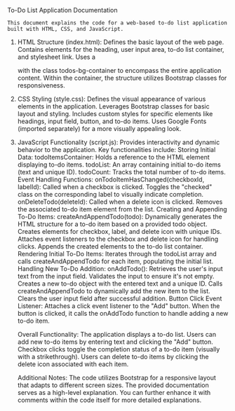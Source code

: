 To-Do List Application Documentation

    This document explains the code for a web-based to-do list application built with HTML, CSS, and JavaScript.

1. HTML Structure (index.html):
    Defines the basic layout of the web page.
    Contains elements for the heading, user input area, to-do list container, and stylesheet link.
    Uses a <div> with the class todos-bg-container to encompass the entire application content.
    Within the container, the structure utilizes Bootstrap classes for responsiveness.

2. CSS Styling (style.css):
    Defines the visual appearance of various elements in the application.
    Leverages Bootstrap classes for basic layout and styling.
    Includes custom styles for specific elements like headings, input field, button, and to-do items.
    Uses Google Fonts (imported separately) for a more visually appealing look.

3. JavaScript Functionality (script.js):
    Provides interactivity and dynamic behavior to the application.
    Key functionalities include:
      Storing Initial Data:
        todoItemsContainer: Holds a reference to the HTML element displaying to-do items.
        todoList: An array containing initial to-do items (text and unique ID).
        todoCount: Tracks the total number of to-do items.
      Event Handling Functions:
        onTodoItemHasChanged(checkboxId, labelId):
          Called when a checkbox is clicked.
          Toggles the "checked" class on the corresponding label to visually indicate completion.
        onDeleteTodo(deleteId):
          Called when a delete icon is clicked.
          Removes the associated to-do item element from the list.
      Creating and Appending To-Do Items:
        createAndAppendTodo(todo):
          Dynamically generates the HTML structure for a to-do item based on a provided todo object.
          Creates elements for checkbox, label, and delete icon with unique IDs.
          Attaches event listeners to the checkbox and delete icon for handling clicks.
          Appends the created elements to the to-do list container.
        Rendering Initial To-Do Items:
          Iterates through the todoList array and calls createAndAppendTodo for each item, populating the initial list.
        Handling New To-Do Addition:
          onAddTodo():
            Retrieves the user's input text from the input field.
            Validates the input to ensure it's not empty.
            Creates a new to-do object with the entered text and a unique ID.
            Calls createAndAppendTodo to dynamically add the new item to the list.
            Clears the user input field after successful addition.
      Button Click Event Listener:
        Attaches a click event listener to the "Add" button.
        When the button is clicked, it calls the onAddTodo function to handle adding a new to-do item.
    
    Overall Functionality:
        The application displays a to-do list.
        Users can add new to-do items by entering text and clicking the "Add" button.
        Checkbox clicks toggle the completion status of a to-do item (visually with a strikethrough).
        Users can delete to-do items by clicking the delete icon associated with each item.
    
    Additional Notes:
        The code utilizes Bootstrap for a responsive layout that adapts to different screen sizes.
        The provided documentation serves as a high-level explanation. You can further enhance it with comments within the code itself for more detailed explanations.

